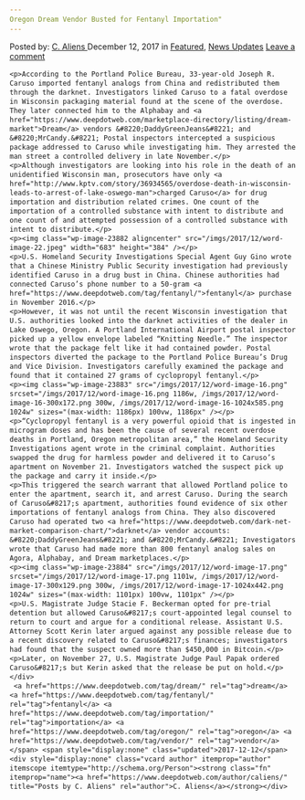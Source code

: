 ```yaml
---
Oregon Dream Vendor Busted for Fentanyl Importation"
---
```

<article class="post-listing post-23876 post type-post status-publish format-standard has-post-thumbnail hentry  tag-busted tag-dream tag-fentanyl tag-importation tag-oregon tag-vendor">
    <div class="post-inner">
        <span>Posted by: <a href="https://www.deepdotweb.com/author/caliens/" title="">C. Aliens </a></span>
    <span>December 12, 2017</span>
    <span>in <a href="https://www.deepdotweb.com/category/deepdot-news/" rel="category tag">Featured</a>, <a href="https://www.deepdotweb.com/category/news-updates/" rel="category tag">News Updates</a></span>
    <span><a href="https://www.deepdotweb.com/2017/12/12/oregon-dream-vendor-busted-fentanyl-importation/#respond">Leave a comment</a></span>
    </p>
    <div class="clear"></div>
    
    <p>According to the Portland Police Bureau, 33-year-old Joseph R. Caruso imported fentanyl analogs from China and redistributed them through the darknet. Investigators linked Caruso to a fatal overdose in Wisconsin packaging material found at the scene of the overdose. They later connected him to the Alphabay and <a href="https://www.deepdotweb.com/marketplace-directory/listing/dream-market">Dream</a> vendors &#8220;DaddyGreenJeans&#8221; and &#8220;MrCandy.&#8221; Postal inspectors intercepted a suspicious package addressed to Caruso while investigating him. They arrested the man street a controlled delivery in late November.</p>
    <p>Although investigators are looking into his role in the death of an unidentified Wisconsin man, prosecutors have only <a href="http://www.kptv.com/story/36934565/overdose-death-in-wisconsin-leads-to-arrest-of-lake-oswego-man">charged Caruso</a> for drug importation and distribution related crimes. One count of the importation of a controlled substance with intent to distribute and one count of and attempted possession of a controlled substance with intent to distribute.</p>
    <p><img class="wp-image-23882 aligncenter" src="/imgs/2017/12/word-image-22.jpeg" width="683" height="384" /></p>
    <p>U.S. Homeland Security Investigations Special Agent Guy Gino wrote that a Chinese Ministry Public Security investigation had previously identified Caruso in a drug bust in China. Chinese authorities had connected Caruso’s phone number to a 50-gram <a href="https://www.deepdotweb.com/tag/fentanyl/">fentanyl</a> purchase in November 2016.</p>
    <p>However, it was not until the recent Wisconsin investigation that U.S. authorities looked into the darknet activities of the dealer in Lake Oswego, Oregon. A Portland International Airport postal inspector picked up a yellow envelope labeled “Knitting Needle.” The inspector wrote that the package felt like it had contained powder. Postal inspectors diverted the package to the Portland Police Bureau’s Drug and Vice Division. Investigators carefully examined the package and found that it contained 27 grams of cyclopropyl fentanyl.</p>
    <p><img class="wp-image-23883" src="/imgs/2017/12/word-image-16.png" srcset="/imgs/2017/12/word-image-16.png 1186w, /imgs/2017/12/word-image-16-300x172.png 300w, /imgs/2017/12/word-image-16-1024x585.png 1024w" sizes="(max-width: 1186px) 100vw, 1186px" /></p>
    <p>“Cyclopropyl fentanyl is a very powerful opioid that is ingested in microgram doses and has been the cause of several recent overdose deaths in Portland, Oregon metropolitan area,” the Homeland Security Investigations agent wrote in the criminal complaint. Authorities swapped the drug for harmless powder and delivered it to Caruso’s apartment on November 21. Investigators watched the suspect pick up the package and carry it inside.</p>
    <p>This triggered the search warrant that allowed Portland police to enter the apartment, search it, and arrest Caruso. During the search of Caruso&#8217;s apartment, authorities found evidence of six other importations of fentanyl analogs from China. They also discovered Caruso had operated two <a href="https://www.deepdotweb.com/dark-net-market-comparison-chart/">darknet</a> vendor accounts: &#8220;DaddyGreenJeans&#8221; and &#8220;MrCandy.&#8221; Investigators wrote that Caruso had made more than 800 fentanyl analog sales on Agora, Alphabay, and Dream marketplaces.</p>
    <p><img class="wp-image-23884" src="/imgs/2017/12/word-image-17.png" srcset="/imgs/2017/12/word-image-17.png 1101w, /imgs/2017/12/word-image-17-300x129.png 300w, /imgs/2017/12/word-image-17-1024x442.png 1024w" sizes="(max-width: 1101px) 100vw, 1101px" /></p>
    <p>U.S. Magistrate Judge Stacie F. Beckerman opted for pre-trial detention but allowed Caruso&#8217;s court-appointed legal counsel to return to court and argue for a conditional release. Assistant U.S. Attorney Scott Kerin later argued against any possible release due to a recent discovery related to Caruso&#8217;s finances; investigators had found that the suspect owned more than $450,000 in Bitcoin.</p>
    <p>Later, on November 27, U.S. Magistrate Judge Paul Papak ordered Caruso&#8217;s but Kerin asked that the release be put on hold.</p>
    </div>
     <a href="https://www.deepdotweb.com/tag/dream/" rel="tag">dream</a> <a href="https://www.deepdotweb.com/tag/fentanyl/" rel="tag">fentanyl</a> <a href="https://www.deepdotweb.com/tag/importation/" rel="tag">importation</a> <a href="https://www.deepdotweb.com/tag/oregon/" rel="tag">oregon</a> <a href="https://www.deepdotweb.com/tag/vendor/" rel="tag">vendor</a></span> <span style="display:none" class="updated">2017-12-12</span>
    <div style="display:none" class="vcard author" itemprop="author" itemscope itemtype="http://schema.org/Person"><strong class="fn" itemprop="name"><a href="https://www.deepdotweb.com/author/caliens/" title="Posts by C. Aliens" rel="author">C. Aliens</a></strong></div>
    
